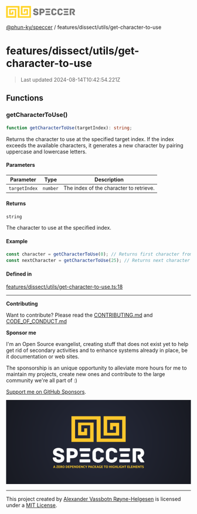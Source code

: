 <div>
  <img alt="SPECCER logo" src="https://raw.githubusercontent.com/phun-ky/speccer/main/public/logo-speccer-horizontal-colored-package.svg?raw=true" style="max-height:32px;" />
</div>

[@phun-ky/speccer](../../../README.md) / features/dissect/utils/get-character-to-use

# features/dissect/utils/get-character-to-use

> Last updated 2024-08-14T10:42:54.221Z

## Functions

### getCharacterToUse()

```ts
function getCharacterToUse(targetIndex): string;
```

Returns the character to use at the specified target index.
If the index exceeds the available characters, it generates a new character by pairing uppercase and lowercase letters.

#### Parameters

| Parameter     | Type     | Description                             |
| ------------- | -------- | --------------------------------------- |
| `targetIndex` | `number` | The index of the character to retrieve. |

#### Returns

`string`

The character to use at the specified index.

#### Example

```ts
const character = getCharacterToUse(0); // Returns first character from SPECCER_LITERALS
const nextCharacter = getCharacterToUse(25); // Returns next character or a generated pair if index exceeds literals length
```

#### Defined in

[features/dissect/utils/get-character-to-use.ts:18](https://github.com/phun-ky/speccer/blob/main/src/features/dissect/utils/get-character-to-use.ts#L18)

---

**Contributing**

Want to contribute? Please read the [CONTRIBUTING.md](https://github.com/phun-ky/speccer/blob/main/CONTRIBUTING.md) and [CODE_OF_CONDUCT.md](https://github.com/phun-ky/speccer/blob/main/CODE_OF_CONDUCT.md)

**Sponsor me**

I'm an Open Source evangelist, creating stuff that does not exist yet to help get rid of secondary activities and to enhance systems already in place, be it documentation or web sites.

The sponsorship is an unique opportunity to alleviate more hours for me to maintain my projects, create new ones and contribute to the large community we're all part of :)

[Support me on GitHub Sponsors](https://github.com/sponsors/phun-ky).

![Speccer banner, with logo and slogan: A zero dependency package to highlight elements](https://github.com/phun-ky/speccer/blob/main/public/speccer-banner.png?raw=true)

---

This project created by [Alexander Vassbotn Røyne-Helgesen](http://phun-ky.net) is licensed under a [MIT License](https://choosealicense.com/licenses/mit/).
